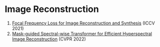 # Image Reconstruction
1. [Focal Frequency Loss for Image Reconstruction and Synthesis](https://arxiv.org/abs/2012.12821) (ICCV 2021)
2. [Mask-guided Spectral-wise Transformer for Efficient Hyperspectral Image Reconstruction](https://arxiv.org/abs/2111.07910) (CVPR 2022)

